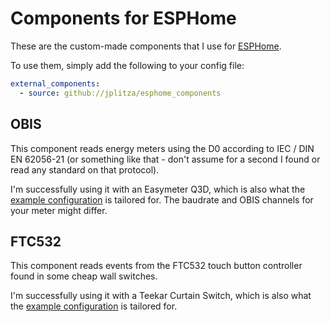 # Components for ESPHome

These are the custom-made components that I use for [ESPHome].

To use them, simply add the following to your config file:

```yaml
external_components:
  - source: github://jplitza/esphome_components
```

[ESPHome]: https://esphome.io/

## OBIS

This component reads energy meters using the D0 according to IEC / DIN EN
62056-21 (or something like that - don't assume for a second I found or read any
standard on that protocol).

I'm successfully using it with an Easymeter Q3D, which is also what the
[example configuration](example_obis.yml) is tailored for. The baudrate and OBIS
channels for your meter might differ.

## FTC532

This component reads events from the FTC532 touch button controller found in
some cheap wall switches.

I'm successfully using it with a Teekar Curtain Switch, which is also what the
[example configuration](example_ftc532.yml) is tailored for.
